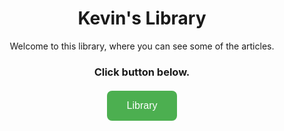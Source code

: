 <h1 align="center">Kevin's Library</h1>
<p align="center">Welcome to this library, where you can see some of the articles.</p>

<div align="center">
  <h3>Click button below.</h3>
  <a href="https://kevinshih-689.github.io/" style="text-decoration: none;">
    <button style="
      background-color: #4CAF50; /* Green */
      border: none;
      color: white;
      padding: 15px 32px;
      text-align: center;
      text-decoration: none;
      display: inline-block;
      font-size: 16px;
      margin: 4px 2px;
      cursor: pointer;
      border-radius: 8px;
      transition: background-color 0.3s ease;
    " 
    onmouseover="this.style.backgroundColor='#45a049'"
    onmouseout="this.style.backgroundColor='#4CAF50'">
      Library
    </button>
  </a>
</div>

